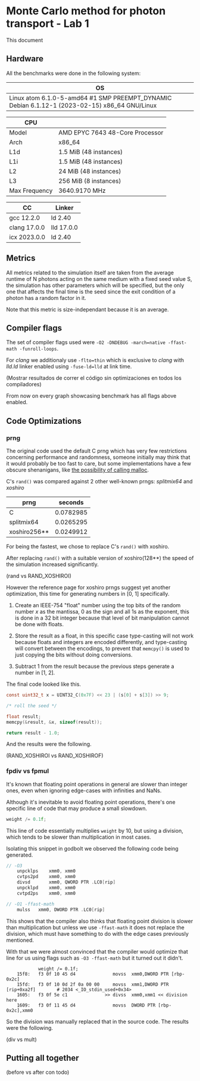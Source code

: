 # Monte Carlo method for photon transport - Lab 1

This document

## Hardware

All the benchmarks were done in the following system:

| OS |
| - |
| Linux atom 6.1.0-5-amd64 #1 SMP PREEMPT_DYNAMIC Debian 6.1.12-1 (2023-02-15) x86_64 GNU/Linux |

| CPU | |
| - | - |
| Model | AMD EPYC 7643 48-Core Processor |
| Arch | x86_64 |
| L1d | 1.5 MiB (48 instances) |
| L1i | 1.5 MiB (48 instances) |
| L2 | 24 MiB (48 instances) |
| L3 | 256 MiB (8 instances) |
| Max Frequency | 3640.9170 MHz |

| CC | Linker |
| - | - |
| gcc 12.2.0 | ld 2.40 |
| clang 17.0.0 | lld 17.0.0 |
| icx 2023.0.0 | ld 2.40 |

## Metrics

All metrics related to the simulation itself are taken from the average
runtime of N photons acting on the same medium with a fixed seed value
S, the simulation has other parameters which will be specified, but the
only one that affects the final time is the seed since the exit condition
of a photon has a random factor in it.

Note that this metric is size-independant because it is an average.

## Compiler flags

The set of compiler flags used were `-O2 -DNDEBUG -march=native -ffast-math -funroll-loops`.

For *clang* we additionaly use `-flto=thin` which is exclusive to *clang*
with *lld.ld* linker enabled using `-fuse-ld=lld` at link time.

(Mostrar resultados de correr el código sin optimizaciones en todos los compiladores)

From now on every graph showcasing benchmark has all flags above enabled.

## Code Optimizations

### prng

The original code used the default C prng which has very few restrictions
concerning performance and randomness, someone initially may think that
it would probably be too fast to care, but some implementations have a few
obscure shenanigans, like [the possibility of calling malloc](https://www.thingsquare.com/blog/articles/rand-may-call-malloc/).

C's `rand()` was compared against 2 other well-known prngs: *splitmix64*
and *xoshiro*

| prng | seconds |
| - | - |
| C | 0.0782985 |
| splitmix64 | 0.0265295 |
| xoshiro256** | 0.0249912 |

For being the fastest, we chose to replace C's `rand()` with xoshiro.

After replacing `rand()` with a suitable version of xoshiro(128\*\*)
the speed of the simulation increased significantly.

(rand vs RAND_XOSHIROI)

However the reference page for xoshiro prngs suggest yet another
optimization, this time for generating numbers in [0, 1] specifically.

1. Create an IEEE-754 "float" number using the top bits of the random
number *x* as the mantissa, 0 as the sign and all 1s as the exponent, this
is done in a 32 bit integer because that level of bit manipulation cannot
be done with floats.

1. Store the result as a float, in this specific case type-casting will not
work because floats and integers are encoded differently, and type-casting
will convert between the encodings, to prevent that `memcpy()` is used to
just copying the bits without doing conversions.

1. Subtract 1 from the result because the previous steps generate a number
in [1, 2].

The final code looked like this.

```c
const uint32_t x = UINT32_C(0x7F) << 23 | (s[0] + s[3]) >> 9;

/* roll the seed */

float result;
memcpy(&result, &x, sizeof(result));

return result - 1.0;
```

And the results were the following.

(RAND_XOSHIROI vs RAND_XOSHIROF)

### fpdiv vs fpmul

It's known that floating point operations in general are slower than
integer ones, even when ignoring edge-cases with infinities and NaNs.

Although it's inevitable to avoid floating point operations, there's one
specific line of code that may produce a small slowdown.

```c
weight /= 0.1f;
```

This line of code essentially multiplies `weight` by 10, but using a
division, which tends to be slower than multiplication in most cases.

Isolating this snippet in godbolt we observed the following code being
generated.

```c
// -O3
    unpcklps    xmm0, xmm0
    cvtps2pd    xmm0, xmm0
    divsd       xmm0, QWORD PTR .LC0[rip]
    unpcklpd    xmm0, xmm0
    cvtpd2ps    xmm0, xmm0

// -O1 -ffast-math
    mulss   xmm0, DWORD PTR .LC0[rip]
```

This shows that the compiler also thinks that floating point division is
slower than multiplication but unless we use `-ffast-math` it does not
replace the division, which must have something to do with the edge cases
previously mentioned.

With that we were almost convinced that the compiler would optimize that
line for us using flags such as `-O3 -ffast-math` but it turned out it
didn't.

```
            weight /= 0.1f;
    15f8:	f3 0f 10 45 d4       	    movss  xmm0,DWORD PTR [rbp-0x2c]
    15fd:	f3 0f 10 0d 2f 0a 00 00 	movss  xmm1,DWORD PTR [rip+0xa2f]        # 2034 <_IO_stdin_used+0x34>
    1605:	f3 0f 5e c1          	 >> divss  xmm0,xmm1 << division here
    1609:	f3 0f 11 45 d4       	    movss  DWORD PTR [rbp-0x2c],xmm0
```

So the division was manually replaced that in the source code.
The results were the following.

(div vs mult)

## Putting all together

(before vs after con todo)